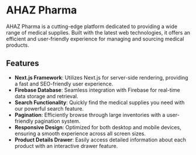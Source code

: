 # AHAZ Pharma

AHAZ Pharma is a cutting-edge platform dedicated to providing a wide range of medical supplies. Built with the latest web technologies, it offers an efficient and user-friendly experience for managing and sourcing medical products.

## Features

- **Next.js Framework**: Utilizes Next.js for server-side rendering, providing a fast and SEO-friendly user experience.
- **Firebase Database**: Seamless integration with Firebase for real-time data storage and retrieval.
- **Search Functionality**: Quickly find the medical supplies you need with our powerful search feature.
- **Pagination**: Efficiently browse through large inventories with a user-friendly pagination system.
- **Responsive Design**: Optimized for both desktop and mobile devices, ensuring a smooth experience across all screen sizes.
- **Product Details Drawer**: Easily access detailed information about each product with an interactive drawer feature.
